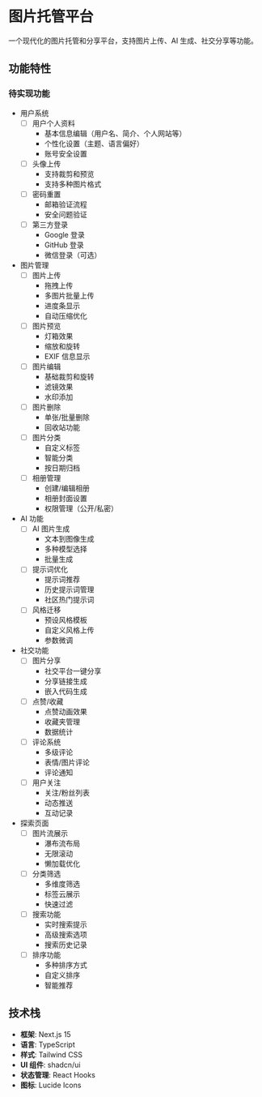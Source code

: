 # 图片托管平台

一个现代化的图片托管和分享平台，支持图片上传、AI 生成、社交分享等功能。

## 功能特性

### 待实现功能

- 用户系统
    - [ ] 用户个人资料
        - 基本信息编辑（用户名、简介、个人网站等）
        - 个性化设置（主题、语言偏好）
        - 账号安全设置
    - [ ] 头像上传
        - 支持裁剪和预览
        - 支持多种图片格式
    - [ ] 密码重置
        - 邮箱验证流程
        - 安全问题验证
    - [ ] 第三方登录
        - Google 登录
        - GitHub 登录
        - 微信登录（可选）

- 图片管理
    - [ ] 图片上传
        - 拖拽上传
        - 多图片批量上传
        - 进度条显示
        - 自动压缩优化
    - [ ] 图片预览
        - 灯箱效果
        - 缩放和旋转
        - EXIF 信息显示
    - [ ] 图片编辑
        - 基础裁剪和旋转
        - 滤镜效果
        - 水印添加
    - [ ] 图片删除
        - 单张/批量删除
        - 回收站功能
    - [ ] 图片分类
        - 自定义标签
        - 智能分类
        - 按日期归档
    - [ ] 相册管理
        - 创建/编辑相册
        - 相册封面设置
        - 权限管理（公开/私密）

- AI 功能
    - [ ] AI 图片生成
        - 文本到图像生成
        - 多种模型选择
        - 批量生成
    - [ ] 提示词优化
        - 提示词推荐
        - 历史提示词管理
        - 社区热门提示词
    - [ ] 风格迁移
        - 预设风格模板
        - 自定义风格上传
        - 参数微调

- 社交功能
    - [ ] 图片分享
        - 社交平台一键分享
        - 分享链接生成
        - 嵌入代码生成
    - [ ] 点赞/收藏
        - 点赞动画效果
        - 收藏夹管理
        - 数据统计
    - [ ] 评论系统
        - 多级评论
        - 表情/图片评论
        - 评论通知
    - [ ] 用户关注
        - 关注/粉丝列表
        - 动态推送
        - 互动记录

- 探索页面
    - [ ] 图片流展示
        - 瀑布流布局
        - 无限滚动
        - 懒加载优化
    - [ ] 分类筛选
        - 多维度筛选
        - 标签云展示
        - 快速过滤
    - [ ] 搜索功能
        - 实时搜索提示
        - 高级搜索选项
        - 搜索历史记录
    - [ ] 排序功能
        - 多种排序方式
        - 自定义排序
        - 智能推荐

## 技术栈

- **框架**: Next.js 15
- **语言**: TypeScript
- **样式**: Tailwind CSS
- **UI 组件**: shadcn/ui
- **状态管理**: React Hooks
- **图标**: Lucide Icons
